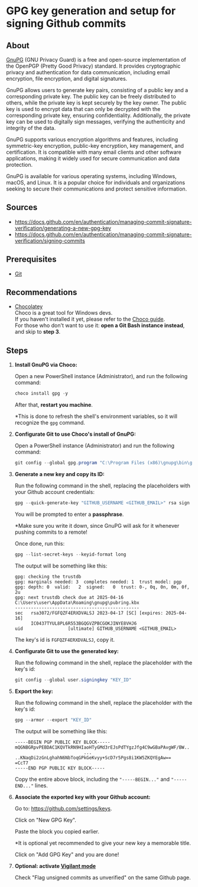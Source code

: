 # GPG key generation and setup for signing Github commits

## About
[GnuPG](https://gnupg.org/) (GNU Privacy Guard) is a free and open-source implementation of the OpenPGP (Pretty Good Privacy) standard. It provides cryptographic privacy and authentication for data communication, including email encryption, file encryption, and digital signatures.

GnuPG allows users to generate key pairs, consisting of a public key and a corresponding private key. The public key can be freely distributed to others, while the private key is kept securely by the key owner. The public key is used to encrypt data that can only be decrypted with the corresponding private key, ensuring confidentiality. Additionally, the private key can be used to digitally sign messages, verifying the authenticity and integrity of the data.

GnuPG supports various encryption algorithms and features, including symmetric-key encryption, public-key encryption, key management, and certification. It is compatible with many email clients and other software applications, making it widely used for secure communication and data protection.

GnuPG is available for various operating systems, including Windows, macOS, and Linux. It is a popular choice for individuals and organizations seeking to secure their communications and protect sensitive information.


## Sources
* https://docs.github.com/en/authentication/managing-commit-signature-verification/generating-a-new-gpg-key
* https://docs.github.com/en/authentication/managing-commit-signature-verification/signing-commits


## Prerequisites
* [Git](https://git-scm.com/)


## Recommendations

* [Chocolatey](https://chocolatey.org/)  
Choco is a great tool for Windows devs.  
If you haven't installed it yet, please refer to the [Choco guide](https://github.com/yuval-ro/guides/blob/master/choco/choco.md).  
For those who don't want to use it: **open a Git Bash instance instead**, and skip to **step 3**.

## Steps

1. **Install GnuPG via Choco:**

    Open a new PowerShell instance (Administrator), and run the following command:
    ```powershell
    choco install gpg -y
    ```
    
    After that, **restart you machine**.  
    
    *This is done to refresh the shell's environment variables, so it will recognize the `gpg` command.

1. **Configurate Git to use Choco's install of GnuPG:**

    Open a PowerShell instance (Administrator) and run the following command:
    ```powershell
    git config --global gpg.program "C:\Program Files (x86)\gnupg\bin\gpg.exe"
    ```

1. **Generate a new key and copy its ID:**

    Run the following command in the shell, replacing the placeholders with your Github account credentials:
    ```powershell
    gpg --quick-generate-key "GITHUB_USERNAME <GITHUB_EMAIL>" rsa sign
    ```
    
    You will be prompted to enter a **passphrase**.
    
    *Make sure you write it down, since GnuPG will ask for it whenever pushing commits to a remote!
    
    Once done, run this:  
    ```powershell
    gpg --list-secret-keys --keyid-format long
    ```
    
    The output will be something like this:
    ```
    gpg: checking the trustdb
    gpg: marginals needed: 3  completes needed: 1  trust model: pgp
    gpg: depth: 0  valid:   2  signed:   0  trust: 0-, 0q, 0n, 0m, 0f, 2u
    gpg: next trustdb check due at 2025-04-16
    C:\Users\user\AppData\Roaming\gnupg\pubring.kbx
    -----------------------------------------------
    sec   rsa3072/FGFQZF4ERXDVALSJ 2023-04-17 [SC] [expires: 2025-04-16]
          IC0437TYUL8PL6R553BGQGVZPBCGOKJINYE8VHJ6
    uid                 [ultimate] GITHUB_USERNAME <GITHUB_EMAIL>
    ```
    The key's id is ```FGFQZF4ERXDVALSJ```, copy it.  

1. **Configurate Git to use the generated key:**

    Run the following command in the shell, replace the placeholder with the key's id:
    ```powershell
    git config --global user.signingkey "KEY_ID"
    ```

1. **Export the key:**

    Run the following command in the shell, replace the placeholder with the key's id:
    ```powershell
    gpg --armor --export "KEY_ID"
    ```
    
    The output will be something like this:
    ```
    -----BEGIN PGP PUBLIC KEY BLOCK-----
    mQGNBGRpvPEBDAC1KQVTkRN9HIaoHTyGMd3rEJsPdTYgzJfg4C9wGBaPAvgWF/BW..
                              ...
    ..KNaqDi2zGnLghahN6NbToqGPkGeKvyy+ScD7r5Pgs8i1KW5ZKQYEgAw==
    =CcT7
    -----END PGP PUBLIC KEY BLOCK-----
    ```
    
    Copy the entire above block, including the ```"-----BEGIN..."``` and ```"-----END..."``` lines.

1. **Associate the exported key with your Github account:**
    
    Go to: https://github.com/settings/keys.
    
    Click on "New GPG Key".
    
    Paste the block you copied earlier.
    
    *It is optional yet recommended to give your new key a memorable title.
    
    Click on "Add GPG Key" and you are done!

1. **Optional: activate [Vigilant mode](https://docs.github.com/en/authentication/managing-commit-signature-verification/displaying-verification-statuses-for-all-of-your-commits)**

    Check "Flag unsigned commits as unverified" on the same Github page.
    
